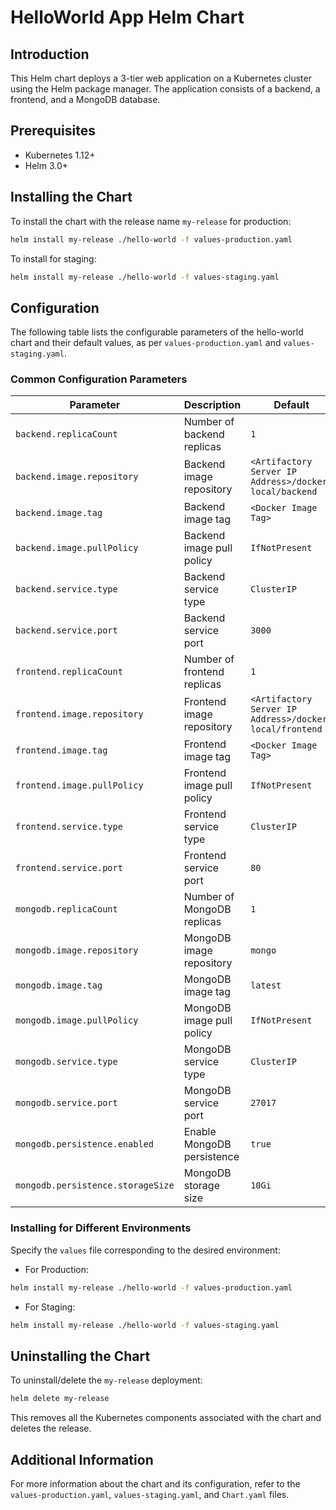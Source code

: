 # HelloWorld App Helm Chart

## Introduction

This Helm chart deploys a 3-tier web application on a Kubernetes cluster using the Helm package manager. The application consists of a backend, a frontend, and a MongoDB database.

## Prerequisites

- Kubernetes 1.12+
- Helm 3.0+

## Installing the Chart

To install the chart with the release name `my-release` for production:

```bash
helm install my-release ./hello-world -f values-production.yaml
```

To install for staging:

```bash
helm install my-release ./hello-world -f values-staging.yaml
```

## Configuration

The following table lists the configurable parameters of the hello-world chart and their default values, as per `values-production.yaml` and `values-staging.yaml`.

### Common Configuration Parameters

| Parameter                 | Description                         | Default                  |
|---------------------------|-------------------------------------|--------------------------|
| `backend.replicaCount`    | Number of backend replicas          | `1`                      |
| `backend.image.repository`| Backend image repository            | `<Artifactory Server IP Address>/docker-local/backend`|
| `backend.image.tag`       | Backend image tag                   | `<Docker Image Tag>`                |
| `backend.image.pullPolicy`| Backend image pull policy           | `IfNotPresent`           |
| `backend.service.type`    | Backend service type                | `ClusterIP`              |
| `backend.service.port`    | Backend service port                | `3000`                   |
| `frontend.replicaCount`   | Number of frontend replicas         | `1`                      |
| `frontend.image.repository`| Frontend image repository          | `<Artifactory Server IP Address>/docker-local/frontend`|
| `frontend.image.tag`      | Frontend image tag                  | `<Docker Image Tag>`                |
| `frontend.image.pullPolicy`| Frontend image pull policy         | `IfNotPresent`           |
| `frontend.service.type`   | Frontend service type               | `ClusterIP`              |
| `frontend.service.port`   | Frontend service port               | `80`                     |
| `mongodb.replicaCount`    | Number of MongoDB replicas          | `1`                      |
| `mongodb.image.repository`| MongoDB image repository            | `mongo`                  |
| `mongodb.image.tag`       | MongoDB image tag                   | `latest`                 |
| `mongodb.image.pullPolicy`| MongoDB image pull policy           | `IfNotPresent`           |
| `mongodb.service.type`    | MongoDB service type                | `ClusterIP`              |
| `mongodb.service.port`    | MongoDB service port                | `27017`                  |
| `mongodb.persistence.enabled` | Enable MongoDB persistence       | `true`                   |
| `mongodb.persistence.storageSize` | MongoDB storage size         | `10Gi`                   |

### Installing for Different Environments

Specify the `values` file corresponding to the desired environment:

- For Production:

```bash
helm install my-release ./hello-world -f values-production.yaml
```

- For Staging:

```bash
helm install my-release ./hello-world -f values-staging.yaml
```

## Uninstalling the Chart

To uninstall/delete the `my-release` deployment:

```bash
helm delete my-release
```

This removes all the Kubernetes components associated with the chart and deletes the release.

## Additional Information

For more information about the chart and its configuration, refer to the `values-production.yaml`, `values-staging.yaml`, and `Chart.yaml` files.